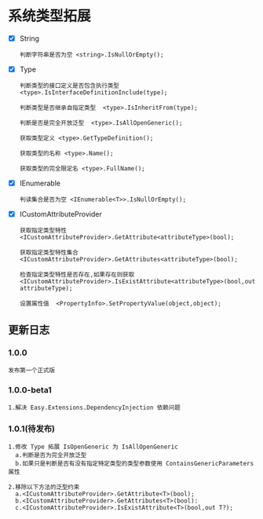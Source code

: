 # 系统类型拓展

- [x] String

  ~~~text
  判断字符串是否为空 <string>.IsNullOrEmpty();
  ~~~

- [x] Type

  ~~~text
  判断类型的接口定义是否包含执行类型  <type>.IsInterfaceDefinitionInclude(type);

  判断类型是否继承自指定类型  <type>.IsInheritFrom(type);

  判断是否是完全开放泛型  <type>.IsAllOpenGeneric();

  获取类型定义 <type>.GetTypeDefinition();

  获取类型的名称 <type>.Name();

  获取类型的完全限定名 <type>.FullName();
  ~~~

- [x] IEnumerable<T>

  ~~~text
  判读集合是否为空 <IEnumerable<T>>.IsNullOrEmpty();
  ~~~

- [x] ICustomAttributeProvider

  ~~~text
  获取指定类型特性  <ICustomAttributeProvider>.GetAttribute<attributeType>(bool);

  获取指定类型特性集合  <ICustomAttributeProvider>.GetAttributes<attributeType>(bool);

  检查指定类型特性是否存在,如果存在则获取 <ICustomAttributeProvider>.IsExistAttribute<attributeType>(bool,out attributeType);

  设置属性值  <PropertyInfo>.SetPropertyValue(object,object);
  ~~~

## 更新日志

### 1.0.0

~~~text
发布第一个正式版
~~~

### 1.0.0-beta1

~~~text
1.解决 Easy.Extensions.DependencyInjection 依赖问题
~~~

### 1.0.1(待发布)

~~~text
1.修改 Type 拓展 IsOpenGeneric 为 IsAllOpenGeneric
  a.判断是否为完全开放泛型
  b.如果只是判断是否有没有指定特定类型的类型参数使用 ContainsGenericParameters 属性
  
2.移除以下方法的泛型约束
  a.<ICustomAttributeProvider>.GetAttribute<T>(bool);
  b.<ICustomAttributeProvider>.GetAttributes<T>(bool):
  c.<ICustomAttributeProvider>.IsExistAttribute<T>(bool,out T?);
~~~

